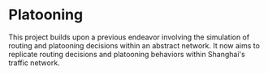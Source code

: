 # Platooning
This project builds upon a previous endeavor involving the simulation of routing and platooning decisions within an abstract network. It now aims to replicate routing decisions and platooning behaviors within Shanghai's traffic network.
